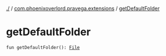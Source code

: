 [./](../index.md) / [com.phoenixoverlord.pravega.extensions](index.md) / [getDefaultFolder](./get-default-folder.md)

# getDefaultFolder

`fun getDefaultFolder(): `[`File`](https://docs.oracle.com/javase/6/docs/api/java/io/File.html)